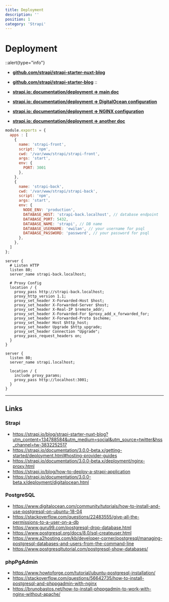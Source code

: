 ```yaml
---
title: Deployment
description: ''
position: 1
category: 'Strapi'
---
```


# Deployment

::alert{type="info"}

- [**github.com/strapi/strapi-starter-nuxt-blog**](https://github.com/strapi/strapi-starter-nuxt-blog)
- [**github.com/strapi/strapi-starter-blog**](https://github.com/strapi/strapi-starter-blog)
::

- [**strapi.io: documentation/deployment => main doc**](https://strapi.io/documentation/3.0.0-beta.x/getting-started/deployment.html#hosting-provider-guides)
- [**strapi.io: documentation/deployment => DigitalOcean configuration**](https://strapi.io/documentation/3.0.0-beta.x/deployment/digitalocean.html)
- [**strapi.io: documentation/deployment => NGINX configuration**](https://strapi.io/documentation/3.0.0-beta.x/deployment/nginx-proxy.html)
- [**strapi.io: documentation/deployment => another doc**](https://strapi.io/blog/how-to-deploy-a-strapi-application)

```js title="ecosystem.config.js"
module.exports = {
  apps : [
    {
      name: 'strapi-front',
      script: 'npm',
      cwd: '/var/www/strapi/strapi-front',
      args: 'start',
      env: {
        PORT: 3001
      },
    },
    {
      name: 'strapi-back',
      cwd: '/var/www/strapi/strapi-back',
      script: 'npm',
      args: 'start',
      env: {
        NODE_ENV: 'production',
        DATABASE_HOST: 'strapi-back.localhost', // database endpoint
        DATABASE_PORT: 5432,
        DATABASE_NAME: 'strapi', // DB name
        DATABASE_USERNAME: 'ewilan', // your username for psql
        DATABASE_PASSWORD: 'password', // your password for psql
      },
    },
  ]
};
```

```nginx
server {
  # Listen HTTP
  listen 80;
  server_name strapi-back.localhost;

  # Proxy Config
  location / {
    proxy_pass http://strapi-back.localhost;
    proxy_http_version 1.1;
    proxy_set_header X-Forwarded-Host $host;
    proxy_set_header X-Forwarded-Server $host;
    proxy_set_header X-Real-IP $remote_addr;
    proxy_set_header X-Forwarded-For $proxy_add_x_forwarded_for;
    proxy_set_header X-Forwarded-Proto $scheme;
    proxy_set_header Host $http_host;
    proxy_set_header Upgrade $http_upgrade;
    proxy_set_header Connection "Upgrade";
    proxy_pass_request_headers on;
  }
}

server {
  listen 80;
  server_name strapi.localhost;

  location / {
    include proxy_params;
    proxy_pass http://localhost:3001;
  }
}
```

---

## Links

### Strapi

- <https://strapi.io/blog/strapi-starter-nuxt-blog?utm_content=134788584&utm_medium=social&utm_source=twitter&hss_channel=tw-3832252517>
- <https://strapi.io/documentation/3.0.0-beta.x/getting-started/deployment.html#hosting-provider-guides>
- <https://strapi.io/documentation/3.0.0-beta.x/deployment/nginx-proxy.html>
- <https://strapi.io/blog/how-to-deploy-a-strapi-application>
- <https://strapi.io/documentation/3.0.0-beta.x/deployment/digitalocean.html>

### PostgreSQL

- <https://www.digitalocean.com/community/tutorials/how-to-install-and-use-postgresql-on-ubuntu-18-04>
- <https://stackoverflow.com/questions/22483555/give-all-the-permissions-to-a-user-on-a-db>
- <https://www.guru99.com/postgresql-drop-database.html>
- <https://www.postgresql.org/docs/8.0/sql-createuser.html>
- <https://www.a2hosting.com/kb/developer-corner/postgresql/managing-postgresql-databases-and-users-from-the-command-line>
- <https://www.postgresqltutorial.com/postgresql-show-databases/>

### phpPgAdmin

- <https://www.howtoforge.com/tutorial/ubuntu-postgresql-installation/>
- <https://stackoverflow.com/questions/56642735/how-to-install-postgresql-and-phppgadmin-with-nginx>
- <https://brunobastos.net/how-to-install-phppgadmin-to-work-with-nginx-without-apache/>
